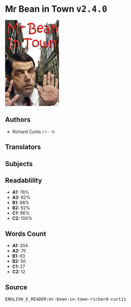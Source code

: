 # Mr Bean in Town <kbd>v2.4.0</kbd>

![](./cover.medium.jpg "")

## Authors


 - Richard Curtis <small>(-1 - -1)</small>

## Translators



## Subjects



## Readablility


 - **A1:** 76%
 - **A2:** 82%
 - **B1:** 88%
 - **B2:** 92%
 - **C1:** 96%
 - **C2:** 100%

## Words Count


 - **A1:** 204
 - **A2:** 70
 - **B1:** 63
 - **B2:** 50
 - **C1:** 27
 - **C2:** 12

## Source


<kbd>ENGLISH_E_READER:mr-bean-in-town-richard-curtis</kbd>
